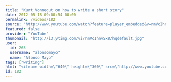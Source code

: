 ```yaml
---
title: "Kurt Vonnegut on how to write a short story"
date: 2012-05-18 09:00:54 00:00
permalink: /videos/182
source: "http://www.youtube.com/watch?feature=player_embedded&v=nmVcIhnvSx8"
featured: false
provider: "YouTube"
thumbnail: "http://i3.ytimg.com/vi/nmVcIhnvSx8/hqdefault.jpg"
user:
  id: 263
  username: "alonsomayo"
  name: "Alonso Mayo"
tags: ["writing"]
html: "<iframe width=\"640\" height=\"360\" src=\"http://www.youtube.com/embed/nmVcIhnvSx8?wmode=transparent&fs=1&feature=oembed\" frameborder=\"0\" allowfullscreen></iframe>"
id: 182
---
```


